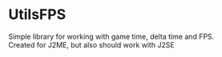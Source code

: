 # UtilsFPS
Simple library for working with game time, delta time and FPS.  
Created for J2ME, but also should work with J2SE
